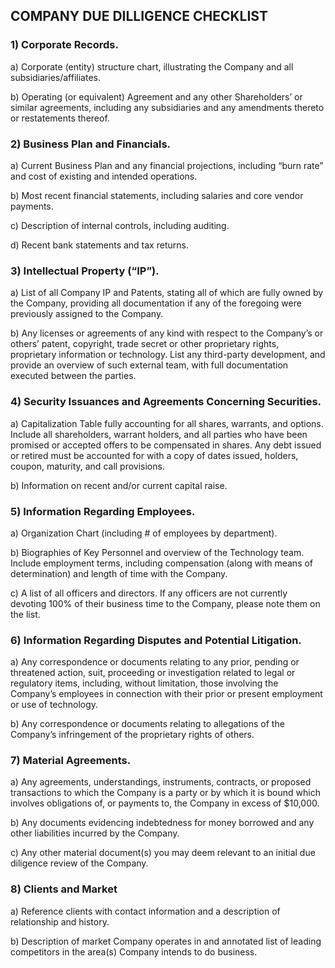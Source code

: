 ## COMPANY DUE DILLIGENCE CHECKLIST


### 1)	Corporate Records. 

a) Corporate (entity) structure chart, illustrating the Company and all subsidiaries/affiliates. 
   
b) Operating (or equivalent) Agreement and any other Shareholders’ or similar agreements, including any subsidiaries and any amendments thereto or restatements thereof. 

### 2)	Business Plan and Financials.

a)	Current Business Plan and any financial projections, including “burn rate” and cost of existing and intended operations.  

b)	Most recent financial statements, including salaries and core vendor payments. 

c)	Description of internal controls, including auditing.

d)	Recent bank statements and tax returns.

### 3)	Intellectual Property (“IP”). 

a)	List of all Company IP and Patents, stating all of which are fully owned by the Company, providing all documentation if any of the foregoing were previously assigned to the Company. 

b)	Any licenses or agreements of any kind with respect to the Company’s or others’ patent, copyright, trade secret or other proprietary rights, proprietary information or technology. List any third-party development, and provide an overview of such external team, with full documentation executed between the parties. 

### 4)	Security Issuances and Agreements Concerning Securities. 

a)	Capitalization Table fully accounting for all shares, warrants, and options. Include all shareholders, warrant holders, and all parties who have been promised or accepted offers to be compensated in shares. Any debt issued or retired must be accounted for with a copy of dates issued, holders, coupon, maturity, and call provisions. 

b)	Information on recent and/or current capital raise. 

### 5)	Information Regarding Employees. 

a)	Organization Chart (including # of employees by department). 

b)	Biographies of Key Personnel and overview of the Technology team. Include employment terms, including compensation (along with means of determination) and length of time with the Company.

c)	A list of all officers and directors. If any officers are not currently devoting 100% of their business time to the Company, please note them on the list. 

### 6)	Information Regarding Disputes and Potential Litigation. 

a)	Any correspondence or documents relating to any prior, pending or threatened action, suit, proceeding or investigation related to legal or regulatory items, including, without limitation, those involving the Company’s employees in connection with their prior or present employment or use of technology. 

b)	Any correspondence or documents relating to allegations of the Company’s infringement of the proprietary rights of others. 

### 7)	Material Agreements. 

a)	Any agreements, understandings, instruments, contracts, or proposed transactions to which the Company is a party or by which it is bound which involves obligations of, or payments to, the Company in excess of $10,000. 

b)	Any documents evidencing indebtedness for money borrowed and any other liabilities incurred by the Company. 

c)	Any other material document(s) you may deem relevant to an initial due diligence review of the Company. 

### 8)	Clients and Market

a)	Reference clients with contact information and a description of relationship and history.

b)	Description of market Company operates in and annotated list of leading competitors in the area(s) Company intends to do business. 
